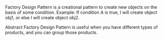 Factory Design Pattern is a creational pattern to create new objects on the basis of some condition. Example: If
condition A is true, I will create object obj1, or else I will create object obj2.

Abstract Factory Design Pattern is useful when you have different types of products, and you can group those products.
